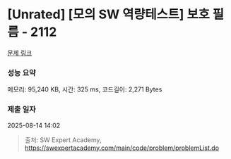 # [Unrated] [모의 SW 역량테스트] 보호 필름 - 2112 

[문제 링크](https://swexpertacademy.com/main/code/problem/problemDetail.do?contestProbId=AV5V1SYKAaUDFAWu) 

### 성능 요약

메모리: 95,240 KB, 시간: 325 ms, 코드길이: 2,271 Bytes

### 제출 일자

2025-08-14 14:02



> 출처: SW Expert Academy, https://swexpertacademy.com/main/code/problem/problemList.do